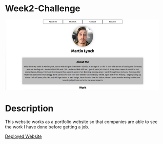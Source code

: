 # Week2-Challenge

![Landing page image](Images/readme_image.png)

# Description
This website works as a portfolio website so that companies are able to see the work I have done before getting a job.

[Deployed Website](https://mjlynch123.github.io/Week2-Challenge/)